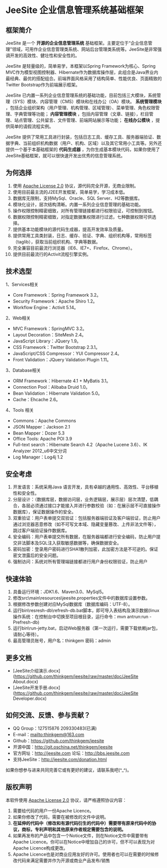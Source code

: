 # JeeSite 企业信息管理系统基础框架
## 框架简介

JeeSite 是一个 **开源的企业信息管理系统** 基础框架。主要定位于“企业信息管理”领域，可用作企业信息管理类系统、网站后台管理类系统等。JeeSite是非常强调开发的高效性、健壮性和安全性的。

JeeSite 是轻量级的，简单易学，本框架以Spring Framework为核心、Spring MVC作为模型视图控制器、Hibernate作为数据库操作层，此组合是Java界业内最经典、最优的搭配组合。前端界面风格采用了结构简单、性能优良、页面精致的Twitter Bootstrap作为前端展示框架。

JeeSite 已内置一系列企业信息管理系统的基础功能，目前包括三大模块，系统管理（SYS）模块、内容管理（CMS）模块和在线办公（OA）模块。 **系统管理模块** ，包括企业组织架构（用户管理、机构管理、区域管理）、菜单管理、角色权限管理、字典管理等功能； **内容管理模块** ，包括内容管理（文章、链接），栏目管理、站点管理、公共留言、文件管理、前端网站展示等功能； **在线办公模块** ，提供简单的请假流程实例。

JeeSite 提供了常用工具进行封装，包括日志工具、缓存工具、服务器端验证、数据字典、当前组织机构数据（用户、机构、区域）以及其它常用小工具等。另外还提供一个基于本基础框架的 **代码生成器** ，为你生成基本模块代码，如果你使用了JeeSite基础框架，就可以很快速开发出优秀的信息管理系统。

## 为何选择

1. 使用 [Apache License 2.0](http://www.apache.org/licenses/LICENSE-2.0) 协议，源代码完全开源，无商业限制。
2. 使用目前最主流的J2EE开发框架，简单易学，学习成本低。
3. 数据库无限制，支持MySql、Oracle、SQL Server、H2等数据库。
4. 模块化设计，层次结构清晰。内置一系列企业信息管理的基础功能。
5. 操作权限控制精密细致，对所有管理链接都进行权限验证，可控制到按钮。
6. 数据权限控制精密细致，对指定数据集权限进行过滤，七种数据权限可供选择。
7. 提供基本功能模块的源代码生成器，提高开发效率及质量。
8. 提供常用工具类封装，日志、缓存、验证、字典、组织机构等，常用标签（taglib），获取当前组织机构、字典等数据。
9. 完全兼容目前最流行浏览器（IE6、IE7+、Firefox、Chrome）。
10. 提供目前最流行的Activit流程引擎实例。

## 技术选型

1、Services相关

* Core Framework：Spring Framework 3.2。
* Security Framework：Apache Shiro 1.2。
* Workflow Engine：Activit 5.14。

2、Web相关

* MVC Framework：SpringMVC 3.2。
* Layout Decoration：SiteMesh 2.4。
* JavaScript Library：JQuery 1.9。
* CSS Framework：Twitter Bootstrap 2.3.1。
* JavaScript/CSS Compressor：YUI Compressor 2.4。
* Front Validation：JQuery Validation Plugin 1.11。

3、Database相关

* ORM Framework：Hibernate 4.1 + MyBatis 3.1。
* Connection Pool：Alibaba Druid 1.0。
* Bean Validation：Hibernate Validation 5.0。
* Cache：Ehcache 2.6。

4、Tools 相关

* Commons：Apache Commons
* JSON Mapper：Jackson 2.1
* Bean Mapper：Dozer 5.3
* Office Tools: Apache POI 3.9
* Full-text search：Hibernate Search 4.2（Apache Lucene 3.6）、IK Analyzer 2012_u6中文分词
* Log Manager：Log4j 1.2

## 安全考虑

1. 开发语言：系统采用Java 语言开发，具有卓越的通用性、高效性、平台移植性和安全性。
2. 分层设计：（数据库层，数据访问层，业务逻辑层，展示层）层次清楚，低耦合，各层必须通过接口才能接入并进行参数校验（如：在展示层不可直接操作数据库），保证数据操作的安全。
3. 双重验证：用户表单提交双验证：包括服务器端验证及客户端验证，防止用户通过浏览器恶意修改（如不可写文本域、隐藏变量篡改、上传非法文件等），跳过客户端验证操作数据库。
4. 安全编码：用户表单提交所有数据，在服务器端都进行安全编码，防止用户提交非法脚本及SQL注入获取敏感数据等，确保数据安全。
5. 密码加密：登录用户密码进行SHA1散列加密，此加密方法是不可逆的。保证密文泄露后的安全问题。
6. 强制访问：系统对所有管理端链接都进行用户身份权限验证，防止用户

## 快速体验

1. 具备运行环境：JDK1.6、Maven3.0、MySql5。
2. 修改src\main\resources\jeesite.properties文件中的数据库设置参数。
3. 根据修改参数创建对应MySql数据库（数据库编码：UTF-8）。
4. 运行bin\resresh-db\refresh-db.bat脚本，即可导入表结构及演示数据(linux操作系统：在控制台中切换至项目根目录，运行命令：mvn antrun:run -Prefresh-db)
5. 运行bin\run-jetty.bat，启动Web服务器（第一次运行，需要下载依赖jar包，请耐心等待）。
6. 最高管理员账号，用户名：thinkgem 密码：admin

## 更多文档

* [JeeSite介绍演示.docx](https://github.com/thinkgem/jeesite/raw/master/doc/JeeSite About.docx)
* [JeeSite开发手册.docx](https://github.com/thinkgem/jeesite/raw/master/doc/JeeSite Developer.docx)

## 如何交流、反馈、参与贡献？

* QQ Group：127515876   209330483(已满)
* E-mail：<mailto:thinkgem@163.com>
* Github：<https://github.com/thinkgem/jeesite>
* 开源中国：<http://git.oschina.net/thinkgem/jeesite>
* 官方网址：<http://jeesite.com>  论坛：<http://bbs.jeesite.com>
* 支持JeeSite：<http://jeesite.com/donation.html>

如果你想参与进来共同完善它或有更好的建议，请联系我吧(^_^)。

## 版权声明

本软件使用 [Apache License 2.0](http://www.apache.org/licenses/LICENSE-2.0) 协议，请严格遵照协议内容：

1. 需要给代码的用户一份Apache Licence。
2. 如果你修改了代码，需要在被修改的文件中说明。
3. **在延伸的代码中（修改和有源代码衍生的代码中）需要带有原来代码中的协议，商标，专利声明和其他原来作者规定需要包含的说明。**
4. 如果再发布的产品中包含一个Notice文件，则在Notice文件中需要带有Apache Licence。你可以在Notice中增加自己的许可，但不可以表现为对Apache Licence构成更改。
3. Apache Licence也是对商业应用友好的许可。使用者也可以在需要的时候修改代码来满足需要并作为开源或商业产品发布/销售

